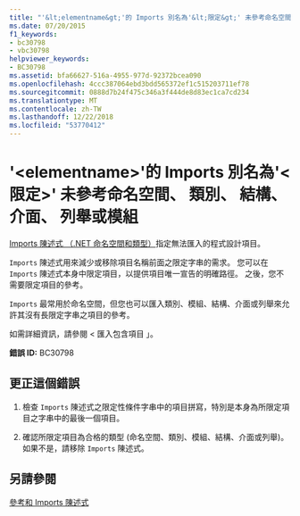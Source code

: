 ```yaml
---
title: "'&lt;elementname&gt;'的 Imports 別名為'&lt;限定&gt;' 未參考命名空間、 類別、 結構、 介面、 列舉或模組"
ms.date: 07/20/2015
f1_keywords:
- bc30798
- vbc30798
helpviewer_keywords:
- BC30798
ms.assetid: bfa66627-516a-4955-977d-92372bcea090
ms.openlocfilehash: 4ccc387064ebd3bdd565372ef1c515203711ef78
ms.sourcegitcommit: 0888d7b24f475c346a3f444de8d83ec1ca7cd234
ms.translationtype: MT
ms.contentlocale: zh-TW
ms.lasthandoff: 12/22/2018
ms.locfileid: "53770412"
---
```

# <a name="ltelementnamegt-for-the-imports-alias-to-ltqualifiedelementnamegt-does-not-refer-to-a-namespace-class-structure-interface-enum-or-module"></a>'&lt;elementname&gt;'的 Imports 別名為'&lt;限定&gt;' 未參考命名空間、 類別、 結構、 介面、 列舉或模組
[Imports 陳述式 （.NET 命名空間和類型）](../../visual-basic/language-reference/statements/imports-statement-net-namespace-and-type.md)指定無法匯入的程式設計項目。  
  
 `Imports` 陳述式用來減少或移除項目名稱前面之限定字串的需求。 您可以在 `Imports` 陳述式本身中限定項目，以提供項目唯一宣告的明確路徑。 之後，您不需要限定項目的參考。  
  
 `Imports` 最常用於命名空間，但您也可以匯入類別、模組、結構、介面或列舉來允許其沒有長限定字串之項目的參考。  
  
 如需詳細資訊，請參閱 < 匯入包含項目 」。  
  
 **錯誤 ID:** BC30798  
  
## <a name="to-correct-this-error"></a>更正這個錯誤  
  
1.  檢查 `Imports` 陳述式之限定性條件字串中的項目拼寫，特別是本身為所限定項目之字串中的最後一個項目。  
  
2.  確認所限定項目為合格的類型 (命名空間、類別、模組、結構、介面或列舉)。 如果不是，請移除 `Imports` 陳述式。  
  
## <a name="see-also"></a>另請參閱  
 [參考和 Imports 陳述式](../../visual-basic/programming-guide/program-structure/references-and-the-imports-statement.md)
